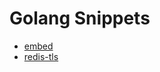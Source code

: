 # Golang Snippets

- [embed](https://github.com/jamieaitken/golang-snippets/tree/main/embed)
- [redis-tls](https://github.com/jamieaitken/golang-snippets/tree/main/redis-tls)